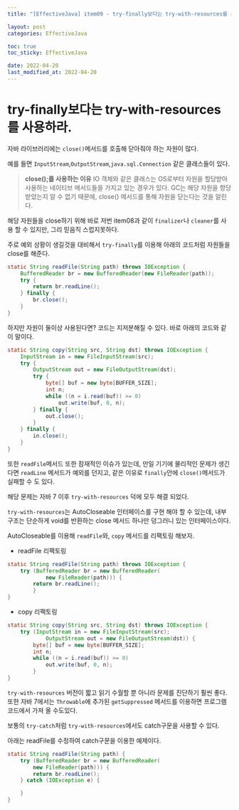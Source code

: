 ```yaml
---
title: "[EffectiveJava] item09 - try-finally보다는 try-with-resources를 사용하라."

layout: post
categories: EffectiveJava

toc: true
toc_sticky: EffectiveJava

date: 2022-04-20
last_modified_at: 2022-04-20
---
```


# try-finally보다는 try-with-resources를 사용하라.

자바 라이브러리에는 `close()`메서드를 호출해 닫아줘야 하는 자원이 많다.

예를 들면 `InputStream`,`OutputStream`,`java.sql.Connection` 같은 클래스들이 있다.

> **close();를 사용하는 이유**
> IO 객체와 같은 클래스는 OS로부터 자원을 할당받아 사용하는 네이티브 메서드들을 가지고 있는 경우가 있다.
> GC는 해당 자원을 항당 받았는지 알 수 없기 때문에, close() 메서드를 통해 자원을 닫는다는 것을 알린다.

해당 자원들을 close하기 위해 바로 저번 item08과 같이 `finalizer`나 `cleaner`를 사용 할 수 있지만, 그리 믿음직 스럽지못하다.

주로 예외 상황이 생길것을 대비해서 `try-finally`를 이용해 아래의 코드처럼 자원들을 close를 해준다.

```java
static String readFile(String path) throws IOException {
    BufferedReader br = new BufferedReader(new FileReader(path));
    try {
        return br.readLine();
    } finally {
        br.close();
    }
}
```

하지만 자원이 둘이상 사용된다면? 코드는 지저분해질 수 있다. 바로 아래의 코드와 같이 말이다.

```java
static String copy(String src, String dst) throws IOException {
    InputStream in = new FileInputStream(src);
    try {
        OutputStream out = new FileOutputStream(dst);
        try {
            byte[] buf = new byte[BUFFER_SIZE];
            int n;
            while ((n = i.read(buf)) >= 0)
                out.write(buf, 0, n);
        } finally {
            out.close();
        }
    } finally {
        in.close();
    }
}
```

또한 `readFile`메서드 또한 잠재적인 이슈가 있는데, 만일 기기에 물리적인 문제가 생긴다면 `readLine` 메서드가 예외를 던지고, 같은 이유로 `finally`안에 `close()`메서드가 실패할 수 도 있다.

해당 문제는 자바 7 이후 `try-with-resources` 덕에 모두 해결 되었다.

`try-with-resources`는 AutoCloseable 인터페이스를 구현 해야 할 수 있는데, 내부 구조는 단순하게 void를 반환하는 close 메서드 하나만 덩그러니 있는 인터페이스이다.

AutoCloseable를 이용해 `readFile`와, `copy` 메서드를 리팩토링 해보자.

- readFile 리팩토링

```java
static String readFile(String path) throws IOException {
    try (BufferedReader br = new BufferedReader(
            new FileReader(path))) {
        return br.readLine();
        }
}
```

- copy 리팩토링

```java
static String copy(String src, String dst) throws IOException {
    try (InputStream in = new FileInputStream(src);
            OutputStream out = new FileOutputStream(dst)) {
        byte[] buf = new byte[BUFFER_SIZE];
        int n;
        while ((n = i.read(buf)) >= 0)
            out.write(buf, 0, n);
        }
}
```

`try-with-resources` 버전이 짧고 읽기 수월할 뿐 아니라 문제를 진단하기 훨씬 좋다.
또한 자바 7에서는 `Throwable`에 추가된 `getSuppressed` 메서드를 이용하면 프로그램 코드에서 가져 올 수도있다.

보통의 `try-catch`처럼 `try-with-resources`에서도 catch구문을 사용할 수 있다.

아래는 readFile를 수정하여 catch구문을 이용한 예제이다.

```java
static String readFile(String path) {
    try (BufferedReader br = new BufferedReader(
        new FileReader(path))) {
        return br.readLine();
    } catch (IOException e) {

    }
}
```
